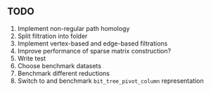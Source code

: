 ## TODO

1. Implement non-regular path homology
2. Split filtration into folder
3. Implement vertex-based and edge-based filtrations
4. Improve performance of sparse matrix construction?
5. Write test
6. Choose benchmark datasets
7. Benchmark different reductions
8. Switch to and benchmark `bit_tree_pivot_column` representation
